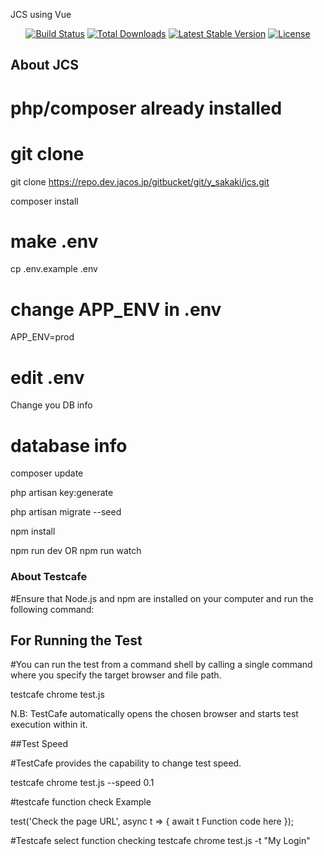 <p align="left">JCS using Vue</p>

<p align="center">
<a href="https://travis-ci.org/laravel/framework"><img src="https://travis-ci.org/laravel/framework.svg" alt="Build Status"></a>
<a href="https://packagist.org/packages/laravel/framework"><img src="https://poser.pugx.org/laravel/framework/d/total.svg" alt="Total Downloads"></a>
<a href="https://packagist.org/packages/laravel/framework"><img src="https://poser.pugx.org/laravel/framework/v/stable.svg" alt="Latest Stable Version"></a>
<a href="https://packagist.org/packages/laravel/framework"><img src="https://poser.pugx.org/laravel/framework/license.svg" alt="License"></a>
</p>

## About JCS

# php/composer already installed

# git clone
git clone https://repo.dev.jacos.jp/gitbucket/git/y_sakaki/jcs.git

composer install

# make .env
cp .env.example .env
# change APP_ENV in .env
APP_ENV=prod
# edit .env
Change you DB info
# database info

composer update

php artisan key:generate

php artisan migrate --seed

npm install

npm run dev
OR
npm run watch


### About Testcafe

#Ensure that Node.js and npm are installed on your computer and run the following command:

## For Running the Test

#You can run the test from a command shell by calling a single command where you specify the target browser and file path.

testcafe chrome test.js

N.B: TestCafe automatically opens the chosen browser and starts test execution within it.

##Test Speed

#TestCafe provides the capability to change test speed. 

testcafe chrome test.js --speed 0.1

#testcafe function check Example 

test('Check the page URL', async t => {
    await t
        Function code here 
});

#Testcafe select function checking 
testcafe chrome test.js -t "My Login"
